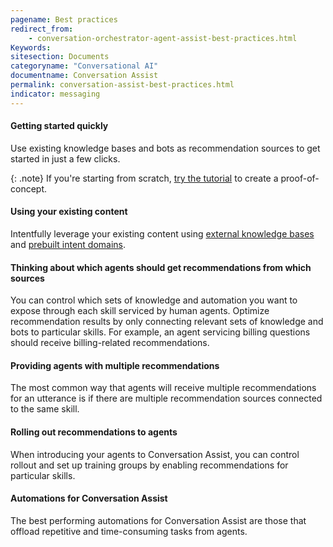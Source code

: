 ```yaml
---
pagename: Best practices
redirect_from:
    - conversation-orchestrator-agent-assist-best-practices.html
Keywords:
sitesection: Documents
categoryname: "Conversational AI"
documentname: Conversation Assist
permalink: conversation-assist-best-practices.html
indicator: messaging
---
```


#### Getting started quickly

Use existing knowledge bases and bots as recommendation sources to get started in just a few clicks.

{: .note}
If you're starting from scratch, [try the tutorial](tutorials-guides-using-conversation-assist-overview.html) to create a proof-of-concept.

#### Using your existing content

Intentfully leverage your existing content using [external knowledge bases](knowledgeai-external-knowledge-bases-introduction.html) and [prebuilt intent domains](intent-manager-key-terms-concepts.html#prebuilt-domains).

#### Thinking about which agents should get recommendations from which sources

You can control which sets of knowledge and automation you want to expose through each skill serviced by human agents. Optimize recommendation results by only connecting relevant sets of knowledge and bots to particular skills. For example, an agent servicing billing questions should receive billing-related recommendations.

#### Providing agents with multiple recommendations

The most common way that agents will receive multiple recommendations for an utterance is if there are multiple recommendation sources connected to the same skill.

#### Rolling out recommendations to agents

When introducing your agents to Conversation Assist, you can control rollout and set up training groups by enabling recommendations for particular skills. 

#### Automations for Conversation Assist

The best performing automations for Conversation Assist are those that offload repetitive and time-consuming tasks from agents.
